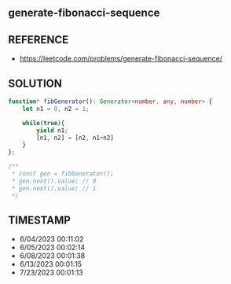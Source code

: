 ## generate-fibonacci-sequence

## REFERENCE

- https://leetcode.com/problems/generate-fibonacci-sequence/

## SOLUTION

``` typescript
function* fibGenerator(): Generator<number, any, number> {
    let n1 = 0, n2 = 1;

    while(true){
        yield n1;
        [n1, n2] = [n2, n1+n2]
    }
};

/**
 * const gen = fibGenerator();
 * gen.next().value; // 0
 * gen.next().value; // 1
 */
```


## TIMESTAMP

- 6/04/2023 00:11:02
- 6/05/2023 00:02:14
- 6/08/2023 00:01:38
- 6/13/2023 00:01:15
- 7/23/2023 00:01:13
